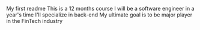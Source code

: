 My first readme
This is a 12 months course
I will be a software engineer in a year's time
I'll specialize in back-end 
My ultimate goal is to be major player in the FinTech industry
